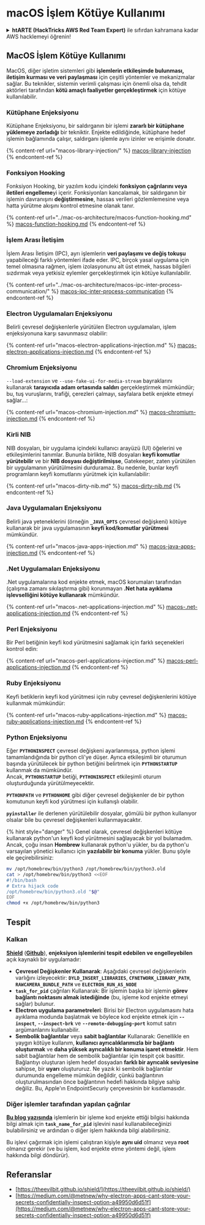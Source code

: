 # macOS İşlem Kötüye Kullanımı

<details>

<summary><strong>htARTE (HackTricks AWS Red Team Expert)</strong> ile sıfırdan kahramana kadar AWS hacklemeyi öğrenin!</summary>

HackTricks'ı desteklemenin diğer yolları:

- Şirketinizi HackTricks'te reklamını görmek veya HackTricks'i PDF olarak indirmek istiyorsanız [ABONELİK PLANLARI](https://github.com/sponsors/carlospolop)'na göz atın!
- [Resmi PEASS & HackTricks ürünlerini](https://peass.creator-spring.com) edinin
- [The PEASS Family](https://opensea.io/collection/the-peass-family) koleksiyonumuzu keşfedin, özel NFT'lerimizi inceleyin
- 💬 [Discord grubuna](https://discord.gg/hRep4RUj7f) veya [telegram grubuna](https://t.me/peass) katılın veya Twitter'da bizi takip edin 🐦 [@carlospolopm](https://twitter.com/hacktricks\_live).
- Hacking püf noktalarınızı paylaşarak PR'ler göndererek [HackTricks](https://github.com/carlospolop/hacktricks) ve [HackTricks Cloud](https://github.com/carlospolop/hacktricks-cloud) github depolarına katkıda bulunun.

</details>

## MacOS İşlem Kötüye Kullanımı

MacOS, diğer işletim sistemleri gibi **işlemlerin etkileşimde bulunması, iletişim kurması ve veri paylaşması** için çeşitli yöntemler ve mekanizmalar sağlar. Bu teknikler, sistemin verimli çalışması için önemli olsa da, tehdit aktörleri tarafından **kötü amaçlı faaliyetler gerçekleştirmek** için kötüye kullanılabilir.

### Kütüphane Enjeksiyonu

Kütüphane Enjeksiyonu, bir saldırganın bir işlemi **zararlı bir kütüphane yüklemeye zorladığı** bir tekniktir. Enjekte edildiğinde, kütüphane hedef işlemin bağlamında çalışır, saldırganı işlemle aynı izinler ve erişimle donatır.

{% content-ref url="macos-library-injection/" %}
[macos-library-injection](macos-library-injection/)
{% endcontent-ref %}

### Fonksiyon Hooking

Fonksiyon Hooking, bir yazılım kodu içindeki **fonksiyon çağrılarını veya iletileri engelleme**yi içerir. Fonksiyonları kancalamak, bir saldırganın bir işlemin davranışını **değiştirmesine**, hassas verileri gözlemlemesine veya hatta yürütme akışını kontrol etmesine olanak tanır.

{% content-ref url="../mac-os-architecture/macos-function-hooking.md" %}
[macos-function-hooking.md](../mac-os-architecture/macos-function-hooking.md)
{% endcontent-ref %}

### İşlem Arası İletişim

İşlem Arası İletişim (IPC), ayrı işlemlerin **veri paylaşımı ve değiş tokuşu** yapabileceği farklı yöntemleri ifade eder. IPC, birçok yasal uygulama için temel olmasına rağmen, işlem izolasyonunu alt üst etmek, hassas bilgileri sızdırmak veya yetkisiz eylemler gerçekleştirmek için kötüye kullanılabilir.

{% content-ref url="../mac-os-architecture/macos-ipc-inter-process-communication/" %}
[macos-ipc-inter-process-communication](../mac-os-architecture/macos-ipc-inter-process-communication/)
{% endcontent-ref %}

### Electron Uygulamaları Enjeksiyonu

Belirli çevresel değişkenlerle yürütülen Electron uygulamaları, işlem enjeksiyonuna karşı savunmasız olabilir:

{% content-ref url="macos-electron-applications-injection.md" %}
[macos-electron-applications-injection.md](macos-electron-applications-injection.md)
{% endcontent-ref %}

### Chromium Enjeksiyonu

`--load-extension` ve `--use-fake-ui-for-media-stream` bayraklarını kullanarak **tarayıcıda adam ortasında saldırı** gerçekleştirmek mümkündür; bu, tuş vuruşlarını, trafiği, çerezleri çalmayı, sayfalara betik enjekte etmeyi sağlar...:

{% content-ref url="macos-chromium-injection.md" %}
[macos-chromium-injection.md](macos-chromium-injection.md)
{% endcontent-ref %}

### Kirli NIB

NIB dosyaları, bir uygulama içindeki kullanıcı arayüzü (UI) öğelerini ve etkileşimlerini tanımlar. Bununla birlikte, NIB dosyaları **keyfi komutlar yürütebilir** ve bir **NIB dosyası değiştirilmişse**, Gatekeeper, zaten yürütülen bir uygulamanın yürütülmesini durduramaz. Bu nedenle, bunlar keyfi programların keyfi komutlarını yürütmek için kullanılabilir:

{% content-ref url="macos-dirty-nib.md" %}
[macos-dirty-nib.md](macos-dirty-nib.md)
{% endcontent-ref %}

### Java Uygulamaları Enjeksiyonu

Belirli java yeteneklerini (örneğin **`_JAVA_OPTS`** çevresel değişkeni) kötüye kullanarak bir java uygulamasının **keyfi kod/komutlar yürütmesi** mümkündür.

{% content-ref url="macos-java-apps-injection.md" %}
[macos-java-apps-injection.md](macos-java-apps-injection.md)
{% endcontent-ref %}

### .Net Uygulamaları Enjeksiyonu

.Net uygulamalarına kod enjekte etmek, macOS korumaları tarafından (çalışma zamanı sıkılaştırma gibi) korunmayan **.Net hata ayıklama işlevselliğini kötüye kullanarak** mümkündür.

{% content-ref url="macos-.net-applications-injection.md" %}
[macos-.net-applications-injection.md](macos-.net-applications-injection.md)
{% endcontent-ref %}

### Perl Enjeksiyonu

Bir Perl betiğinin keyfi kod yürütmesini sağlamak için farklı seçenekleri kontrol edin:

{% content-ref url="macos-perl-applications-injection.md" %}
[macos-perl-applications-injection.md](macos-perl-applications-injection.md)
{% endcontent-ref %}

### Ruby Enjeksiyonu

Keyfi betiklerin keyfi kod yürütmesi için ruby çevresel değişkenlerini kötüye kullanmak mümkündür:

{% content-ref url="macos-ruby-applications-injection.md" %}
[macos-ruby-applications-injection.md](macos-ruby-applications-injection.md)
{% endcontent-ref %}

### Python Enjeksiyonu

Eğer **`PYTHONINSPECT`** çevresel değişkeni ayarlanmışsa, python işlemi tamamlandığında bir python cli'ye düşer. Ayrıca etkileşimli bir oturumun başında yürütülecek bir python betiğini belirtmek için **`PYTHONSTARTUP`** kullanmak da mümkündür.\
Ancak, **`PYTHONSTARTUP`** betiği, **`PYTHONINSPECT`** etkileşimli oturum oluşturduğunda yürütülmeyecektir.

**`PYTHONPATH`** ve **`PYTHONHOME`** gibi diğer çevresel değişkenler de bir python komutunun keyfi kod yürütmesi için kullanışlı olabilir.

**`pyinstaller`** ile derlenen yürütülebilir dosyalar, gömülü bir python kullanıyor olsalar bile bu çevresel değişkenleri kullanmayacaktır.

{% hint style="danger" %}
Genel olarak, çevresel değişkenleri kötüye kullanarak python'un keyfi kod yürütmesini sağlayacak bir yol bulamadım.\
Ancak, çoğu insan **Hombrew** kullanarak python'u yükler, bu da python'u varsayılan yönetici kullanıcı için **yazılabilir bir konuma** yükler. Bunu şöyle ele geçirebilirsiniz:
```bash
mv /opt/homebrew/bin/python3 /opt/homebrew/bin/python3.old
cat > /opt/homebrew/bin/python3 <<EOF
#!/bin/bash
# Extra hijack code
/opt/homebrew/bin/python3.old "$@"
EOF
chmod +x /opt/homebrew/bin/python3
```
## Tespit

### Kalkan

[**Shield**](https://theevilbit.github.io/shield/) ([**Github**](https://github.com/theevilbit/Shield)), **enjeksiyon işlemlerini tespit edebilen ve engelleyebilen** açık kaynaklı bir uygulamadır:

- **Çevresel Değişkenler Kullanarak**: Aşağıdaki çevresel değişkenlerin varlığını izleyecektir: **`DYLD_INSERT_LIBRARIES`**, **`CFNETWORK_LIBRARY_PATH`**, **`RAWCAMERA_BUNDLE_PATH`** ve **`ELECTRON_RUN_AS_NODE`**
- **`task_for_pid`** çağrıları Kullanarak: Bir işlemin başka bir işlemin **görev bağlantı noktasını almak istediğinde** (bu, işleme kod enjekte etmeyi sağlar) bulunur.
- **Electron uygulama parametreleri**: Birisi bir Electron uygulamasını hata ayıklama modunda başlatmak ve böylece kod enjekte etmek için **`--inspect`**, **`--inspect-brk`** ve **`--remote-debugging-port`** komut satırı argümanlarını kullanabilir.
- **Sembolik bağlantılar** veya **sabit bağlantılar** Kullanarak: Genellikle en yaygın kötüye kullanım, **kullanıcı ayrıcalıklarımızla bir bağlantı oluşturmak** ve **daha yüksek ayrıcalıklı bir konuma işaret etmektir**. Hem sabit bağlantılar hem de sembolik bağlantılar için tespit çok basittir. Bağlantıyı oluşturan işlem hedef dosyadan **farklı bir ayrıcalık seviyesine** sahipse, bir **uyarı** oluştururuz. Ne yazık ki sembolik bağlantılar durumunda engelleme mümkün değildir, çünkü bağlantının oluşturulmasından önce bağlantının hedefi hakkında bilgiye sahip değiliz. Bu, Apple'ın EndpointSecuriy çerçevesinin bir kısıtlamasıdır.

### Diğer işlemler tarafından yapılan çağrılar

[**Bu blog yazısında**](https://knight.sc/reverse%20engineering/2019/04/15/detecting-task-modifications.html) işlemlerin bir işleme kod enjekte ettiği bilgisi hakkında bilgi almak için **`task_name_for_pid`** işlevini nasıl kullanabileceğinizi bulabilirsiniz ve ardından o diğer işlem hakkında bilgi alabilirsiniz.

Bu işlevi çağırmak için işlemi çalıştıran kişiyle **aynı uid** olmanız veya **root** olmanız gerekir (ve bu işlem, kod enjekte etme yöntemi değil, işlem hakkında bilgi döndürür).

## Referanslar

- [https://theevilbit.github.io/shield/](https://theevilbit.github.io/shield/)
- [https://medium.com/@metnew/why-electron-apps-cant-store-your-secrets-confidentially-inspect-option-a49950d6d51f](https://medium.com/@metnew/why-electron-apps-cant-store-your-secrets-confidentially-inspect-option-a49950d6d51f)
